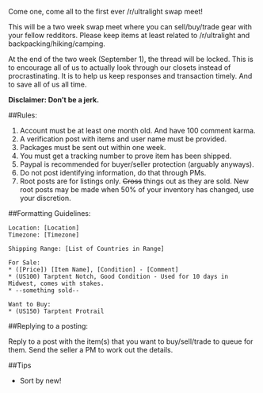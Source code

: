 Come one, come all to the first ever /r/ultralight swap meet! 

This will be a two week swap meet where you can sell/buy/trade gear with your fellow redditors. Please keep items at least related to /r/ultralight and backpacking/hiking/camping. 

At the end of the two week (September 1), the thread will be locked. This is to encourage all of us to actually look through our closets instead of procrastinating. It is to help us keep responses and transaction timely. And to save all of us all time. 

**Disclaimer: Don’t be a jerk.**

##Rules:
1. Account must be at least one month old. And have 100 comment karma. 
2. A verification post with items and user name must be provided.
3. Packages must be sent out within one week. 
4. You must get a tracking number to prove item has been shipped.
5. Paypal is recommended for buyer/seller protection (arguably anyways).
6. Do not post identifying information, do that through PMs.
7. Root posts are for listings only. ~~Cross~~ things out as they are sold. New root posts may be made when 50% of your inventory has changed, use your discretion. 

##Formatting Guidelines:

    Location: [Location]
    Timezone: [Timezone]

    Shipping Range: [List of Countries in Range]

    For Sale:
    * ([Price]) [Item Name], [Condition] - [Comment]
    * (US100) Tarptent Notch, Good Condition - Used for 10 days in Midwest, comes with stakes.  
    * --something sold--

    Want to Buy:
    * (US150) Tarptent Protrail

##Replying to a posting:

Reply to a post with the item(s) that you want to buy/sell/trade to queue for them. Send the seller a PM to work out the details. 

##Tips
* Sort by new! 








